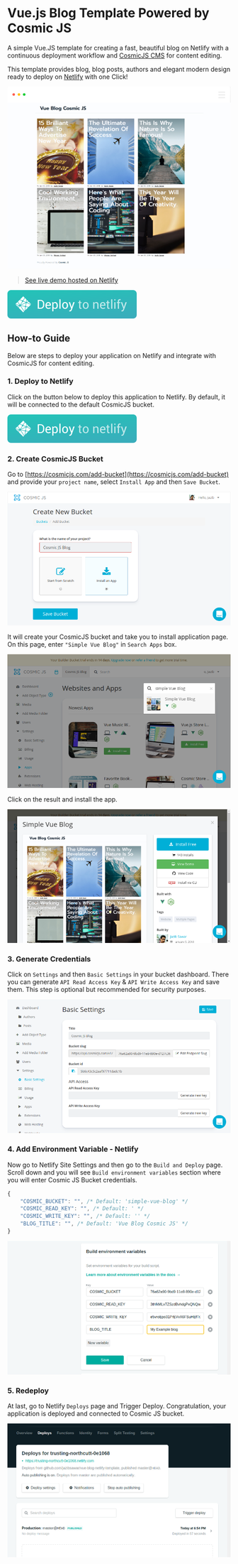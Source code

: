 # Vue.js Blog Template Powered by Cosmic JS

A simple Vue.JS template for creating a fast, beautiful blog on Netlify with a continuous deployment workflow and [CosmicJS CMS](https://cosmicjs.com) for content editing.

This template provides blog, blog posts, authors and elegant modern design ready to deploy on [Netlify](http://netlify.com/) with one Click!

![Vue.js Blog Template Powered by Cosmic JS](src/assets/ApplicationHomePage.png "Vue.js Blog Template Powered by Cosmic JS")

> [See live demo hosted on Netlify](https://vue-blog-demo.netlify.com/)

[![Deploy to Netlify](src/assets/deploy-button.svg "Deploy this application to Netlify")](https://app.netlify.com/start/deploy?repository=https://github.com/cosmicjs/vue-blog-netlify-template)

## How-to Guide

Below are steps to deploy your application on Netlify and integrate with CosmicJS for content editing.

### 1. Deploy to Netlify

Click on the button below to deploy this application to Netlify. By default, it will be connected to the default CosmicJS bucket.

[![Deploy to Netlify](src/assets/deploy-button.svg "Deploy this application to Netlify")](https://app.netlify.com/start/deploy?repository=https://github.com/cosmicjs/vue-blog-netlify-template)

### 2. Create CosmicJS Bucket

Go to [https://cosmicjs.com/add-bucket](https://cosmicjs.com/add-bucket) and provide your `project name`, select `Install App` and then `Save Bucket`.

![Create CosmicJS Bucket](src/assets/add-bucket.png)

It will create your CosmicJS bucket and take you to install application page. On this page, enter `"Simple Vue Blog"` in `Search Apps` box.

![Search App](src/assets/search_apps.png)

Click on the result and install the app.

![Install App](src/assets/install_app.png)

### 3. Generate Credentials

Click on `Settings` and then `Basic Settings` in your bucket dashboard. There you can generate `API Read Access Key` & `API Write Access Key` and save them. This step is optional but recommended for security purposes.

![Generate Credentials](src/assets/credentials.png)

### 4. Add Environment Variable - Netlify

Now go to Netlify Site Settings and then go to the `Build and Deploy` page. Scroll down and you will see `Build environment variables` section where you will enter Cosmic JS Bucket credentials.

```javascript
{
    "COSMIC_BUCKET": "", /* Default: 'simple-vue-blog' */
    "COSMIC_READ_KEY": "", /* Default: ' */
    "COSMIC_WRITE_KEY": "", /* Default: '' */
    "BLOG_TITLE": "", /* Default: 'Vue Blog Cosmic JS' */
}
```

![Add Environment Variables](src/assets/env.png)

### 5. Redeploy

At last, go to Netlify `Deploys` page and Trigger Deploy. Congratulation, your application is deployed and connected to Cosmic JS bucket.

![Add Environment Variables](src/assets/redeploy.png)
